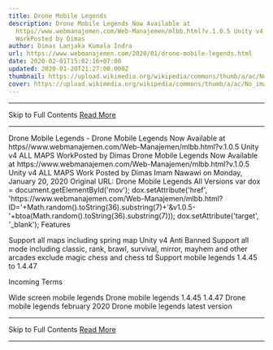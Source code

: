 ```yaml
---
title: Drone Mobile Legends
description: Drone Mobile Legends Now Available at
  https//www.webmanajemen.com/Web-Manajemen/mlbb.html?v.1.0.5 Unity v4 ALL MAPS
  WorkPosted by Dimas
author: Dimas Lanjaka Kumala Indra
url: https://www.webmanajemen.com/2020/01/drone-mobile-legends.html
date: 2020-02-01T15:02:16+07:00
updated: 2020-01-20T21:27:00.000Z
thumbnail: https://upload.wikimedia.org/wikipedia/commons/thumb/a/ac/No_image_available.svg/2048px-No_image_available.svg.png
cover: https://upload.wikimedia.org/wikipedia/commons/thumb/a/ac/No_image_available.svg/2048px-No_image_available.svg.png
---
```


<hr/> Skip to Full Contents <a href="https://www.webmanajemen.com/2020/01/drone-mobile-legends.html" rel="follow" class="button" id="read-more">Read More</a> <hr/> Drone Mobile Legends - Drone Mobile Legends Now Available at https//www.webmanajemen.com/Web-Manajemen/mlbb.html?v.1.0.5 Unity v4 ALL MAPS WorkPosted by Dimas Drone Mobile Legends Now Available at https://www.webmanajemen.com/Web-Manajemen/mlbb.html?v.1.0.5 Unity v4 ALL MAPS Work
Posted by Dimas Imam Nawawi on Monday, January 20, 2020
Original URL: Drone Mobile Legends All Versions
var dox = document.getElementById('mov'); dox.setAttribute('href', 'https://www.webmanajemen.com/Web-Manajemen/mlbb.html?ID='+Math.random().toString(36).substring(7)+'&v1.0.5-'+btoa(Math.random().toString(36).substring(7))); dox.setAttribute('target', '_blank');  
Features

Support all maps including spring map
Unity v4
Anti Banned
Support all mode including classic, rank, brawl, survival, mirror, mayhem and other arcades exclude magic chess and chess td
Support mobile legends 1.4.45 to 1.4.47

Incoming Terms

Wide screen mobile legends
Drone mobile legends 1.4.45 1.4.47
Drone mobile legends february 2020
Drone mobile legends latest version <hr/> Skip to Full Contents <a href="https://www.webmanajemen.com/2020/01/drone-mobile-legends.html" rel="follow" class="button" id="read-more">Read More</a> <hr/>